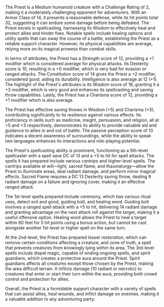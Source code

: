 The Priest is a Medium humanoid creature with a Challenge Rating of 2, making it a moderately challenging opponent for adventurers. With an Armor Class of 14, it presents a reasonable defense, while its hit points total 32, suggesting it can endure some damage before being defeated. The Priest excels in spellcasting, harnessing its Wisdom to effectively heal and protect allies and hinder foes. Notable spells include healing options and utility spells that can sway the course of a battle, establishing the Priest as a reliable support character. However, its physical capabilities are average, relying more on its magical prowess than combat skills. 

In terms of attributes, the Priest has a Strength score of 12, providing a +1 modifier which is considered average for physical attacks. Its Dexterity score is 10, resulting in a +0 modifier, which is very bad for evasion or ranged attacks. The Constitution score of 14 gives the Priest a +2 modifier, considered good, aiding its durability. Intelligence is also average at 12 (+1). The highlight of the Priest's attributes is its Wisdom score of 16, granting it a +3 modifier, which is very good and enhances its spellcasting and saving throw capabilities. Lastly, the Priest has a Charisma score of 12, providing a +1 modifier which is also average.

The Priest has effective saving throws in Wisdom (+5) and Charisma (+3), contributing significantly to its resilience against various effects. Its proficiency in skills such as medicine, insight, persuasion, and religion, all at +5 and +3 respectively, demonstrates its ability to provide valuable aid and guidance to allies in and out of battle. The passive perception score of 13 indicates a decent awareness of surroundings, while the ability to speak two languages enhances its interactions and role-playing potential.

The Priest's spellcasting ability is prominent, functioning as a 5th-level spellcaster with a spell save DC of 13 and a +5 to hit for spell attacks. The spells it has prepared include various cantrips and higher-level spells. The cantrips available at will—light, sacred flame, and thaumaturgy—allow the Priest to illuminate areas, deal radiant damage, and perform minor magical effects. Sacred Flame requires a DC 13 Dexterity saving throw, dealing 9 radiant damage on a failure and ignoring cover, making it an effective ranged attack.

The 1st-level spells prepared include ceremony, which has various ritual uses, detect evil and good, guiding bolt, and healing word. Guiding bolt involves a ranged spell attack with a +5 to hit, delivering 14 radiant damage and granting advantage on the next attack roll against the target, making it a useful offensive option. Healing word allows the Priest to heal a target within 60 feet for 5 hit points using a bonus action, but cannot be cast alongside another 1st-level or higher spell on the same turn.

At the 2nd-level, the Priest has prepared lesser restoration, which can remove certain conditions affecting a creature, and zone of truth, a spell that prevents creatures from knowingly lying within its area. The 3rd-level spells include dispel magic, capable of ending ongoing spells, and spirit guardians, which creates a protective aura around the Priest. Spirit guardians affects all creatures except those chosen by the Priest, making the area difficult terrain. It inflicts damage (10 radiant or necrotic) to creatures that enter or start their turn within the aura, providing both crowd control and protection for allies.

Overall, the Priest is a formidable support character with a variety of spells that can assist allies, heal wounds, and inflict damage on enemies, making it a valuable addition to any adventuring party.